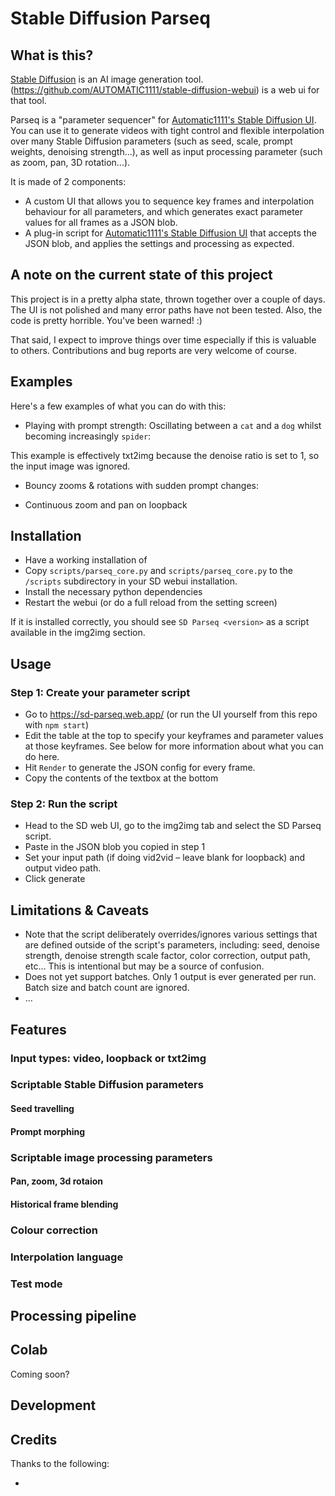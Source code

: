 # Stable Diffusion Parseq

## What is this?

[Stable Diffusion](https://stability.ai/blog/stable-diffusion-public-release) is an AI image generation tool. (https://github.com/AUTOMATIC1111/stable-diffusion-webui) is a web ui for that tool.

Parseq is a "parameter sequencer" for [Automatic1111's Stable Diffusion UI](https://github.com/AUTOMATIC1111/stable-diffusion-webui). You can use it to generate videos with tight control and flexible interpolation over many Stable Diffusion parameters (such as seed, scale, prompt weights, denoising strength...), as well as input processing parameter (such as zoom, pan, 3D rotation...).

It is made of 2 components:

- A custom UI that allows you to sequence key frames and interpolation behaviour for all parameters, and which generates exact parameter values for all frames as a JSON blob.
- A plug-in script for [Automatic1111's Stable Diffusion UI](https://github.com/AUTOMATIC1111/stable-diffusion-webui) that accepts the JSON blob, and applies the settings and processing as expected.


## A note on the current state of this project

This project is in a pretty alpha state, thrown together over a couple of days. The UI is not polished and many error paths have not been tested. Also, the code is pretty horrible. You've been warned! :)

That said, I expect to improve things over time especially if this is valuable to others. Contributions and bug reports are very welcome of course.

## Examples

Here's a few examples of what you can do with this:

- Playing with prompt strength: Oscillating between a `cat` and a `dog` whilst becoming increasingly `spider`:

This example is effectively txt2img because the denoise ratio is set to 1, so the input image was ignored.



- Bouncy zooms & rotations with sudden prompt changes:

- Continuous zoom and pan on loopback



## Installation
- Have a working installation of 
- Copy `scripts/parseq_core.py` and `scripts/parseq_core.py` to the `/scripts` subdirectory in your SD webui installation.
- Install the necessary python dependencies 
- Restart the webui (or do a full reload from the setting screen)

If it is installed correctly, you should see `SD Parseq <version>` as a script available in the img2img section.


## Usage

### Step 1: Create your parameter script

* Go to https://sd-parseq.web.app/ (or run the UI yourself from this repo with `npm start`)
* Edit the table at the top to specify your keyframes and parameter values at those keyframes. See below for more information about what you can do here.
* Hit `Render` to generate the JSON config for every frame.
* Copy the contents of the textbox at the bottom

### Step 2: Run the script
* Head to the SD web UI, go to the img2img tab and select the SD Parseq script.
* Paste in the JSON blob you copied in step 1
* Set your input path (if doing vid2vid – leave blank for loopback) and output video path.
* Click generate

## Limitations & Caveats

- Note that the script deliberately overrides/ignores various settings that are defined outside of the script's parameters, including: seed, denoise strength, denoise strength scale factor, color correction, output path, etc... This is intentional but may be a source of confusion.
- Does not yet support batches. Only 1 output is ever generated per run. Batch size and batch count are ignored.
- ...

## Features

### Input types: video, loopback or txt2img

### Scriptable Stable Diffusion parameters

#### Seed travelling

#### Prompt morphing

### Scriptable image processing parameters

#### Pan, zoom, 3d rotaion

#### Historical frame blending

### Colour correction

### Interpolation language

### Test mode

## Processing pipeline

## Colab

Coming soon?

## Development

## Credits

Thanks to the following:

* 

